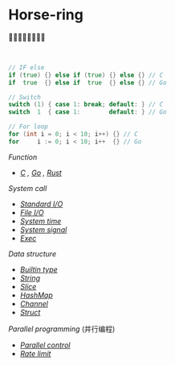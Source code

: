 # Horse-ring
🐎🐎🐎🐎🐎🐎🐎🐎

<br>

```go
// IF else
if (true) {} else if (true) {} else {} // C
if  true  {} else if  true  {} else {} // Go

// Switch
switch (1) { case 1: break; default: } // C
switch  1  { case 1:        default: } // Go

// For loop
for (int i = 0; i < 10; i++) {} // C
for     i := 0; i < 10; i++  {} // Go
```

*Function*

- *[C](Function/function-c.md)
, [Go](Function/function-go.md)
, [Rust](Function/function-rust.md)*

*System call*

- *[Standard I/O](syscall/standard-io.md)*
- *[File I/O](syscall/File-IO.md)*
- *[System time](syscall/System-time.md)*
- *[System signal](syscall/System-signal.md)*
- *[Exec](syscall/Exec.md)*

*Data structure*

- *[Builtin type](structure/Builtin-type.md)*
- *[String](structure/String.md)*
- *[Slice](structure/Slice.md)*
- *[HashMap](structure/HashMap.md)*
- *[Channel](structure/Channel.md)*
- *[Struct](structure/Struct.md)*

*Parallel programming* (并行编程)

- *[Parallel control](parallel/Parallel-control.md)*
- *[Rate limit](parallel/Rate-limit.md)*
